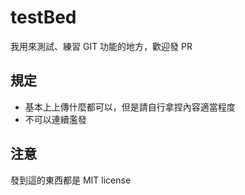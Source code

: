 # testBed
我用來測試、練習 GIT 功能的地方，歡迎發 PR

## 規定
- 基本上上傳什麼都可以，但是請自行拿捏內容適當程度
- 不可以連續濫發

## 注意
發到這的東西都是 MIT license
